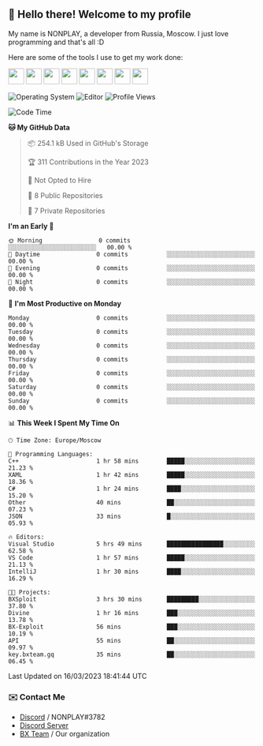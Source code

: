 ## :wave: Hello there! Welcome to my profile

My name is NONPLAY, a developer from Russia, Moscow. I just love programming and that's all :D

Here are some of the tools I use to get my work done:

<kbd><img height="32" src="https://img.icons8.com/color/2x/visual-studio-code-2019.png"></kbd>
<kbd><img height="32" src="https://img.icons8.com/color/2x/linux.png"></kbd>
<kbd><img height="32" src="https://img.icons8.com/fluent/2x/console.png"></kbd>
<kbd><img height="32" src="https://img.icons8.com/color/2x/open-source.png"></kbd>
<kbd><img height="32" src="https://img.icons8.com/color/2x/git.png"></kbd>
<kbd><img height="32" src="https://img.icons8.com/color/2x/nginx.png"></kbd>
<a href="?#gh-light-mode-only"><kbd><img height="32" src="https://img.icons8.com/metro/2x/mysql.png"></kbd></a>
<a href="?#gh-dark-mode-only"><kbd><img height="32" src="https://img.icons8.com/FFFFFF/metro/2x/mysql.png"></kbd></a>

![Operating System](https://img.shields.io/badge/OS-Windows%2010%20Pro-informational?style=for-the-badge&logo=Windows&logoColor=white&color=007ec6)
![Editor](https://img.shields.io/badge/Editor-VS%20Code-informational?style=for-the-badge&logo=Visual%20Studio%20Code&logoColor=white&color=007ec6)
![Profile Views](https://komarev.com/ghpvc/?username=NONPLAYT&color=blue&style=for-the-badge)

<!--START_SECTION:waka-->
![Code Time](http://img.shields.io/badge/Code%20Time-89%20hrs%2012%20mins-blue)

**🐱 My GitHub Data** 

> 📦 254.1 kB Used in GitHub's Storage 
 > 
> 🏆 311 Contributions in the Year 2023
 > 
> 🚫 Not Opted to Hire
 > 
> 📜 8 Public Repositories 
 > 
> 🔑 7 Private Repositories 
 > 
**I'm an Early 🐤** 

```text
🌞 Morning                0 commits           ░░░░░░░░░░░░░░░░░░░░░░░░░   00.00 % 
🌆 Daytime                0 commits           ░░░░░░░░░░░░░░░░░░░░░░░░░   00.00 % 
🌃 Evening                0 commits           ░░░░░░░░░░░░░░░░░░░░░░░░░   00.00 % 
🌙 Night                  0 commits           ░░░░░░░░░░░░░░░░░░░░░░░░░   00.00 % 
```
📅 **I'm Most Productive on Monday** 

```text
Monday                   0 commits           ░░░░░░░░░░░░░░░░░░░░░░░░░   00.00 % 
Tuesday                  0 commits           ░░░░░░░░░░░░░░░░░░░░░░░░░   00.00 % 
Wednesday                0 commits           ░░░░░░░░░░░░░░░░░░░░░░░░░   00.00 % 
Thursday                 0 commits           ░░░░░░░░░░░░░░░░░░░░░░░░░   00.00 % 
Friday                   0 commits           ░░░░░░░░░░░░░░░░░░░░░░░░░   00.00 % 
Saturday                 0 commits           ░░░░░░░░░░░░░░░░░░░░░░░░░   00.00 % 
Sunday                   0 commits           ░░░░░░░░░░░░░░░░░░░░░░░░░   00.00 % 
```


📊 **This Week I Spent My Time On** 

```text
🕑︎ Time Zone: Europe/Moscow

💬 Programming Languages: 
C++                      1 hr 58 mins        █████░░░░░░░░░░░░░░░░░░░░   21.23 % 
XAML                     1 hr 42 mins        █████░░░░░░░░░░░░░░░░░░░░   18.36 % 
C#                       1 hr 24 mins        ████░░░░░░░░░░░░░░░░░░░░░   15.20 % 
Other                    40 mins             ██░░░░░░░░░░░░░░░░░░░░░░░   07.23 % 
JSON                     33 mins             █░░░░░░░░░░░░░░░░░░░░░░░░   05.93 % 

🔥 Editors: 
Visual Studio            5 hrs 49 mins       ████████████████░░░░░░░░░   62.58 % 
VS Code                  1 hr 57 mins        █████░░░░░░░░░░░░░░░░░░░░   21.13 % 
IntelliJ                 1 hr 30 mins        ████░░░░░░░░░░░░░░░░░░░░░   16.29 % 

🐱‍💻 Projects: 
BXSploit                 3 hrs 30 mins       █████████░░░░░░░░░░░░░░░░   37.80 % 
Divine                   1 hr 16 mins        ███░░░░░░░░░░░░░░░░░░░░░░   13.78 % 
BX-Exploit               56 mins             ███░░░░░░░░░░░░░░░░░░░░░░   10.19 % 
API                      55 mins             ██░░░░░░░░░░░░░░░░░░░░░░░   09.97 % 
key.bxteam.gq            35 mins             ██░░░░░░░░░░░░░░░░░░░░░░░   06.45 % 
```


 Last Updated on 16/03/2023 18:41:44 UTC
<!--END_SECTION:waka-->

### ✉️ Contact Me

- [Discord](https://discord.com/users/597087584090587177) / NONPLAY#3782
- [Discord Server](https://discord.gg/p7cxhw7E2M)
- [BX Team](https://github.com/BX-Team) / Our organization
